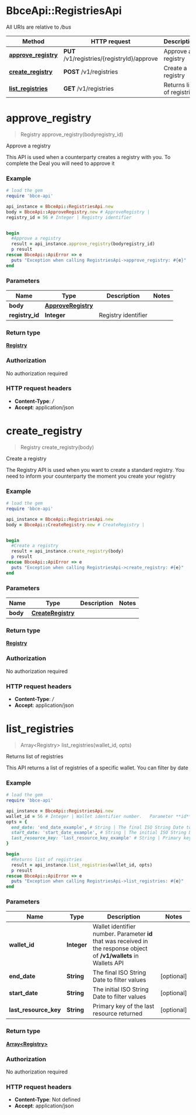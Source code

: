 # BbceApi::RegistriesApi

All URIs are relative to */bus*

Method | HTTP request | Description
------------- | ------------- | -------------
[**approve_registry**](RegistriesApi.md#approve_registry) | **PUT** /v1/registries/{registryId}/approve | Approve a registry
[**create_registry**](RegistriesApi.md#create_registry) | **POST** /v1/registries | Create a registry
[**list_registries**](RegistriesApi.md#list_registries) | **GET** /v1/registries | Returns list of registries

# **approve_registry**
> Registry approve_registry(bodyregistry_id)

Approve a registry

This API is used when a counterparty creates a registry with you. To complete the Deal you will need to approve it

### Example
```ruby
# load the gem
require 'bbce-api'

api_instance = BbceApi::RegistriesApi.new
body = BbceApi::ApproveRegistry.new # ApproveRegistry | 
registry_id = 56 # Integer | Registry identifier


begin
  #Approve a registry
  result = api_instance.approve_registry(bodyregistry_id)
  p result
rescue BbceApi::ApiError => e
  puts "Exception when calling RegistriesApi->approve_registry: #{e}"
end
```

### Parameters

Name | Type | Description  | Notes
------------- | ------------- | ------------- | -------------
 **body** | [**ApproveRegistry**](ApproveRegistry.md)|  | 
 **registry_id** | **Integer**| Registry identifier | 

### Return type

[**Registry**](Registry.md)

### Authorization

No authorization required

### HTTP request headers

 - **Content-Type**: */*
 - **Accept**: application/json



# **create_registry**
> Registry create_registry(body)

Create a registry

The Registry API is used when you want to create a standard registry. You need to inform your counterparty the moment you create your registry

### Example
```ruby
# load the gem
require 'bbce-api'

api_instance = BbceApi::RegistriesApi.new
body = BbceApi::CreateRegistry.new # CreateRegistry | 


begin
  #Create a registry
  result = api_instance.create_registry(body)
  p result
rescue BbceApi::ApiError => e
  puts "Exception when calling RegistriesApi->create_registry: #{e}"
end
```

### Parameters

Name | Type | Description  | Notes
------------- | ------------- | ------------- | -------------
 **body** | [**CreateRegistry**](CreateRegistry.md)|  | 

### Return type

[**Registry**](Registry.md)

### Authorization

No authorization required

### HTTP request headers

 - **Content-Type**: */*
 - **Accept**: application/json



# **list_registries**
> Array&lt;Registry&gt; list_registries(wallet_id, opts)

Returns list of registries

This API returns a list of registries of a specific wallet. You can filter by date

### Example
```ruby
# load the gem
require 'bbce-api'

api_instance = BbceApi::RegistriesApi.new
wallet_id = 56 # Integer | Wallet identifier number.   Parameter **id** that was received in the response object of **/v1/wallets** in Wallets API
opts = { 
  end_date: 'end_date_example', # String | The final ISO String Date to filter values
  start_date: 'start_date_example', # String | The initial ISO String Date to filter values
  last_resource_key: 'last_resource_key_example' # String | Primary key of the last resource returned
}

begin
  #Returns list of registries
  result = api_instance.list_registries(wallet_id, opts)
  p result
rescue BbceApi::ApiError => e
  puts "Exception when calling RegistriesApi->list_registries: #{e}"
end
```

### Parameters

Name | Type | Description  | Notes
------------- | ------------- | ------------- | -------------
 **wallet_id** | **Integer**| Wallet identifier number.   Parameter **id** that was received in the response object of **/v1/wallets** in Wallets API | 
 **end_date** | **String**| The final ISO String Date to filter values | [optional] 
 **start_date** | **String**| The initial ISO String Date to filter values | [optional] 
 **last_resource_key** | **String**| Primary key of the last resource returned | [optional] 

### Return type

[**Array&lt;Registry&gt;**](Registry.md)

### Authorization

No authorization required

### HTTP request headers

 - **Content-Type**: Not defined
 - **Accept**: application/json




